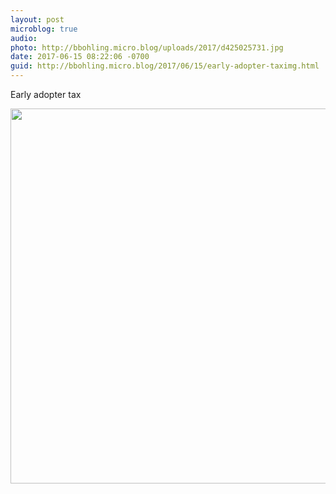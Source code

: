 ```yaml
---
layout: post
microblog: true
audio: 
photo: http://bbohling.micro.blog/uploads/2017/d425025731.jpg
date: 2017-06-15 08:22:06 -0700
guid: http://bbohling.micro.blog/2017/06/15/early-adopter-taximg.html
---
```

Early adopter tax

<img src="http://bbohling.micro.blog/uploads/2017/d425025731.jpg" width="600" height="600" style="height: auto" />
